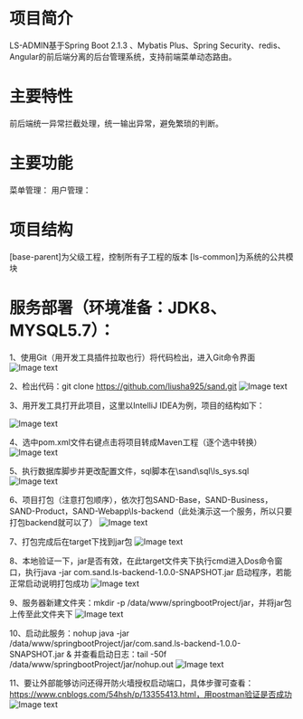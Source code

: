 # 项目简介
LS-ADMIN基于Spring Boot 2.1.3 、Mybatis Plus、Spring Security、redis、Angular的前后端分离的后台管理系统，支持前端菜单动态路由。
# 主要特性
前后端统一异常拦截处理，统一输出异常，避免繁琐的判断。
# 主要功能
菜单管理：
用户管理：
# 项目结构
[base-parent]为父级工程，控制所有子工程的版本
[ls-common]为系统的公共模块

# 服务部署（环境准备：JDK8、MYSQL5.7）：

1、使用Git（用开发工具插件拉取也行）将代码检出，进入Git命令界面
![Image text](https://github.com/liusha925/sand/blob/master/SAND-Webapp/ls-backend/images/001.png)

2、检出代码：git clone https://github.com/liusha925/sand.git
![Image text](https://github.com/liusha925/sand/blob/master/SAND-Webapp/ls-backend/images/002.png)

3、用开发工具打开此项目，这里以IntelliJ IDEA为例，项目的结构如下：
 
![Image text](https://github.com/liusha925/sand/blob/master/SAND-Webapp/ls-backend/images/003.png)

4、选中pom.xml文件右键点击将项目转成Maven工程（逐个选中转换）
![Image text](https://github.com/liusha925/sand/blob/master/SAND-Webapp/ls-backend/images/004.png)

5、执行数据库脚步并更改配置文件，sql脚本在\sand\sql\ls_sys.sql
![Image text](https://github.com/liusha925/sand/blob/master/SAND-Webapp/ls-backend/images/005.png)

6、项目打包（注意打包顺序），依次打包SAND-Base，SAND-Business，SAND-Product，SAND-Webapp\ls-backend（此处演示这一个服务，所以只要打包backend就可以了）
![Image text](https://github.com/liusha925/sand/blob/master/SAND-Webapp/ls-backend/images/006.png)

7、打包完成后在target下找到jar包
![Image text](https://github.com/liusha925/sand/blob/master/SAND-Webapp/ls-backend/images/007.png)

8、本地验证一下，jar是否有效，在此target文件夹下执行cmd进入Dos命令窗口，执行java -jar com.sand.ls-backend-1.0.0-SNAPSHOT.jar 启动程序，若能正常启动说明打包成功
![Image text](https://github.com/liusha925/sand/blob/master/SAND-Webapp/ls-backend/images/008.png)

9、服务器新建文件夹：mkdir -p /data/www/springbootProject/jar，并将jar包上传至此文件夹下
![Image text](https://github.com/liusha925/sand/blob/master/SAND-Webapp/ls-backend/images/009.png)

10、启动此服务：nohup java -jar /data/www/springbootProject/jar/com.sand.ls-backend-1.0.0-SNAPSHOT.jar &
并查看启动日志：tail -50f /data/www/springbootProject/jar/nohup.out
![Image text](https://github.com/liusha925/sand/blob/master/SAND-Webapp/ls-backend/images/010.png)

11、要让外部能够访问还得开防火墙授权启动端口，具体步骤可查看：https://www.cnblogs.com/54hsh/p/13355413.html，用postman验证是否成功
![Image text](https://github.com/liusha925/sand/blob/master/SAND-Webapp/ls-backend/images/011.png)
